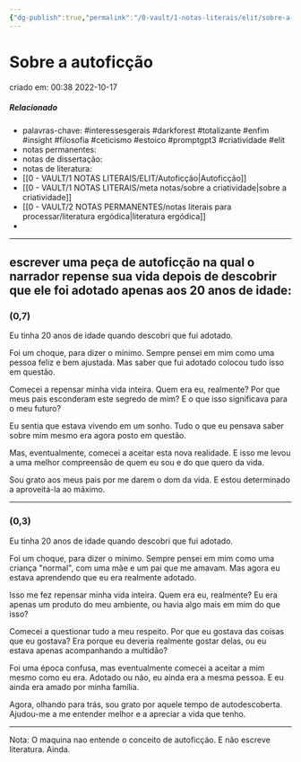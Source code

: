 ```yaml
---
{"dg-publish":true,"permalink":"/0-vault/1-notas-literais/elit/sobre-a-autoficcao/","tags":["interessesgerais","darkforest","totalizante","enfim","insight","filosofia","ceticismo","estoico","promptgpt3","criatividade","elit"],"dgHomeLink":true,"dgShowLocalGraph":true,"dgShowFileTree":true,"noteIcon":""}
---
```


# Sobre a autoficção
criado em: 00:38 2022-10-17

##### Relacionado
- palavras-chave: #interessesgerais  #darkforest #totalizante #enfim #insight #filosofia #ceticismo #estoico #promptgpt3 #criatividade #elit 
- notas permanentes: 
- notas de dissertação:
- notas de literatura: 
- [[0 - VAULT/1 NOTAS LITERAIS/ELIT/Autoficção\|Autoficção]]
- [[0 - VAULT/1 NOTAS LITERAIS/meta notas/sobre a criatividade\|sobre a criatividade]]
- [[0 - VAULT/2 NOTAS PERMANENTES/notas literais para processar/literatura ergódica\|literatura ergódica]]
- 

---
##  escrever uma peça de autoficção na qual o narrador repense sua vida depois de descobrir que ele foi adotado apenas aos 20 anos de idade:
### (0,7)
Eu tinha 20 anos de idade quando descobri que fui adotado.

Foi um choque, para dizer o mínimo. Sempre pensei em mim como uma pessoa feliz e bem ajustada. Mas saber que fui adotado colocou tudo isso em questão.

Comecei a repensar minha vida inteira. Quem era eu, realmente? Por que meus pais esconderam este segredo de mim? E o que isso significava para o meu futuro?

Eu sentia que estava vivendo em um sonho. Tudo o que eu pensava saber sobre mim mesmo era agora posto em questão.

Mas, eventualmente, comecei a aceitar esta nova realidade. E isso me levou a uma melhor compreensão de quem eu sou e do que quero da vida.

Sou grato aos meus pais por me darem o dom da vida. E estou determinado a aproveitá-la ao máximo. 

---
### (0,3)

Eu tinha 20 anos de idade quando descobri que fui adotado.

Foi um choque, para dizer o mínimo. Sempre pensei em mim como uma criança "normal", com uma mãe e um pai que me amavam. Mas agora eu estava aprendendo que eu era realmente adotado.

Isso me fez repensar minha vida inteira. Quem era eu, realmente? Eu era apenas um produto do meu ambiente, ou havia algo mais em mim do que isso?

Comecei a questionar tudo a meu respeito. Por que eu gostava das coisas que eu gostava? Era porque eu deveria realmente gostar delas, ou eu estava apenas acompanhando a multidão?

Foi uma época confusa, mas eventualmente comecei a aceitar a mim mesmo como eu era. Adotado ou não, eu ainda era a mesma pessoa. E eu ainda era amado por minha família.

Agora, olhando para trás, sou grato por aquele tempo de autodescoberta. Ajudou-me a me entender melhor e a apreciar a vida que tenho.


---
Nota:
O maquina nao entende o conceito de autoficção. E não escreve literatura. Ainda.